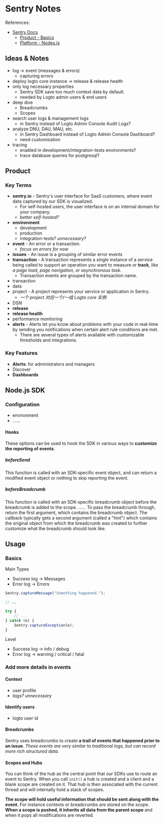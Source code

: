 # Sentry Notes

References:

-   [Sentry Docs](https://docs.sentry.io/)
    -   [Product - Basics](https://docs.sentry.io/product/sentry-basics/)
    -   [Platform - Nodes.js](https://docs.sentry.io/platforms/node/)

## Ideas & Notes

-   log → event (messages & errors)
    -   capturing errors
-   deploy logto core instance → release & release health
-   only log necessary properties
    -   Sentry SDK save too much context data by default.
    -   needed by Logto admin users & end users
-   deep dive
    -   Breadcrumbs
    -   Scopes
-   search user logs & management logs
    -   in Sentry instead of Logto Admin Console Audit Logs?
-   analyze DNU, DAU, MAU, etc.
    -   in Sentry Dashboard instead of Logto Admin Console Dashboard?
    -   need customization
-   tracing
    -   enabled in development/integration-tests environments?
    -   trace database queries for postgresql?

## Product

### Key Terms

-   **sentry.io** - Sentry's user interface for SaaS customers, where event data captured by our SDK is visualized.
    -   For self-hosted users, the user interface is on an internal domain for your company.
    -   _better self-hosted?_
-   **environment**
    -   development
    -   production
    -   integration-tests? _unnecessary?_
-   **event** - An error or a transaction.
    -   _focus on errors for now_
-   **issues** - An issue is a grouping of similar error events
-   **transaction** - A transaction represents a single instance of a service being called to support an operation you want to measure or **track**, _like a page load, page navigation, or asynchronous task._
    -   Transaction events are grouped by the transaction name.
-   transaction
-   data
-   project - A project represents your service or application in Sentry.
    -   _一个 project 对应一个/一组 Logto core 实例_
-   DSN
-   **release**
-   **release health**
-   performance monitoring
-   **alerts** - Alerts let you know about problems with your code in real-time by sending you notifications when certain alert rule conditions are met.
    -   There are several types of alerts available with customizable thresholds and integrations.

### Key Features

-   **Alerts**: for administrators and managers
-   Discover
-   **Dashboards**

## Node.js SDK

### Configuration

-   environment
-   ……

#### Hooks

These options can be used to hook the SDK in various ways to **customize the reporting of events**.

##### beforeSend

This function is called with an SDK-specific event object, and can return a modified event object or nothing to skip reporting the event.

##### beforeBreadcrumb

This function is called with an SDK-specific breadcrumb object before the breadcrumb is added to the scope.
……
To pass the breadcrumb through, return the first argument, which contains the breadcrumb object.
The callback typically gets a second argument (called a "hint") which contains the original object from which the breadcrumb was created to further customize what the breadcrumb should look like.

## Usage

### Basics

Main Types

-   Success log → Messages
-   Error log → Errors

```javascript
Sentry.captureMessage("Something happened.");

// ……

try {
    // ...
} catch (e) {
    Sentry.captureException(e);
}
```

Level

-   Success log → info / debug
-   Error log → warning / critical / fatal

### Add more details in events

#### Context

-   user profile
-   _tags? unnecessary_

#### Identify users

-   logto user id

#### Breadcrumbs

Sentry uses breadcrumbs to create **a trail of events that happened prior to an issue**.
_These events are very similar to traditional logs, but can record more rich structured data._

#### Scopes and Hubs

You can think of the hub as the central point that our SDKs use to route an event to Sentry.
When you call `init()` a hub is created and a client and a blank scope are created on it.
That hub is then associated with the current thread and will internally hold a stack of scopes.

**The scope will hold useful information that should be sent along with the event.**
For instance contexts or breadcrumbs are stored on the scope.
**When a scope is pushed, it inherits all data from the parent scope** and when it pops all modifications are reverted.
